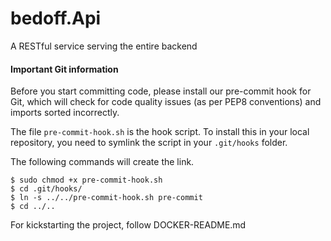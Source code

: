 # bedoff.Api
A RESTful service serving the entire backend

#### Important Git information

Before you start committing code, please install our pre-commit hook for Git, which will check for code quality issues
(as per PEP8 conventions) and imports sorted incorrectly.

The file `pre-commit-hook.sh` is the hook script. To install this in your local repository, you need to symlink the script
in your ``.git/hooks`` folder.

The following commands will create the link.

```
$ sudo chmod +x pre-commit-hook.sh
$ cd .git/hooks/
$ ln -s ../../pre-commit-hook.sh pre-commit
$ cd ../..
```

For kickstarting the project, follow DOCKER-README.md